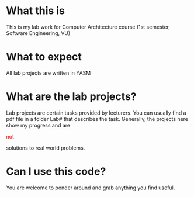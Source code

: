 # What this is
This is my lab work for Computer Architecture course (1st semester, Software Engineering, VU)

# What to expect
All lab projects are written in YASM

# What are the lab projects?
Lab projects are certain tasks provided by lecturers. You can usually find a pdf file in a folder Lab# that describes the task.
Generally, the projects here show my progress and are <p style="color: red;"> not </p> solutions to real world problems.

# Can I use this code?
You are welcome to ponder around and grab anything you find useful.
